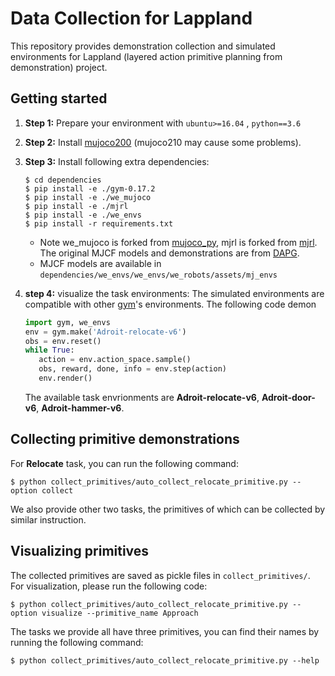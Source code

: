# Data Collection for Lappland

This repository provides demonstration collection and simulated environments for Lappland (layered action primitive planning  from  demonstration) project.

## Getting started

1. **Step 1:** Prepare your  environment with ```ubuntu>=16.04``` , ```python==3.6```

2. **Step 2:** Install [mujoco200](https://mujoco.org/) (mujoco210 may cause some problems). 

3. **Step 3:** Install following extra dependencies:

    ```
    $ cd dependencies
    $ pip install -e ./gym-0.17.2
    $ pip install -e ./we_mujoco
    $ pip install -e ./mjrl
    $ pip install -e ./we_envs
    $ pip install -r requirements.txt
    ```
    - Note  we_mujoco is forked from [mujoco_py](https://github.com/openai/mujoco-py), mjrl is forked from [mjrl](https://github.com/aravindr93/mjrl).
    The original MJCF models and demonstrations are from [DAPG](https://github.com/aravindr93/hand_dapg).
    - MJCF models are available in ```dependencies/we_envs/we_envs/we_robots/assets/mj_envs```
4. **step 4:** visualize the task environments:
    The simulated environments are compatible with other [gym](https://github.com/openai/gym)'s environments. The following code demon
    ```python
    import gym, we_envs
    env = gym.make('Adroit-relocate-v6')
    obs = env.reset()
    while True:           
       action = env.action_space.sample()
       obs, reward, done, info = env.step(action)
       env.render()
    ```
    The available task envrionments are **Adroit-relocate-v6**, **Adroit-door-v6**, **Adroit-hammer-v6**.
## Collecting primitive demonstrations

For **Relocate** task, you can run the following command:

```
$ python collect_primitives/auto_collect_relocate_primitive.py --option collect
```
We also provide other two tasks, the primitives of which can be collected by similar instruction.

## Visualizing primitives

The collected primitives are saved as pickle files in ```collect_primitives/```. For visualization, please run the following code:

```
$ python collect_primitives/auto_collect_relocate_primitive.py --option visualize --primitive_name Approach
```

The tasks we provide all have three primitives, you can find their names by running the following command:

```
$ python collect_primitives/auto_collect_relocate_primitive.py --help
```

